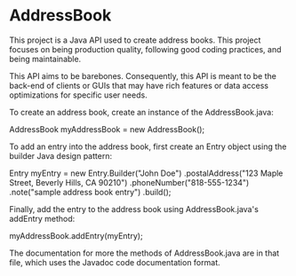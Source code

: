 # AddressBook
This project is a Java API used to create address books. This project focuses on being production quality, following good coding practices, and being maintainable.

This API aims to be barebones. Consequently, this API is meant to be the back-end of clients or GUIs that may have rich features or data access optimizations for specific user needs.

To create an address book, create an instance of the AddressBook.java:

  AddressBook myAddressBook = new AddressBook();

To add an entry into the address book, first create an Entry object using the builder Java design pattern:

  Entry myEntry = new Entry.Builder("John Doe")
      .postalAddress("123 Maple Street, Beverly Hills, CA 90210")
      .phoneNumber("818-555-1234")
      .note("sample address book entry")
      .build();
  
Finally, add the entry to the address book using AddressBook.java's addEntry method:

  myAddressBook.addEntry(myEntry);

The documentation for more the methods of AddressBook.java are in that file, which uses the Javadoc code documentation format.
